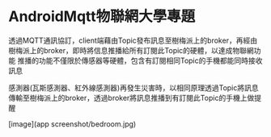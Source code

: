 # AndroidMqtt物聯網大學專題

透過MQTT通訊協訂，client端藉由Topic發布訊息至樹梅派上的broker，再經由樹梅派上的broker，即時將信息推播給所有訂閱此Topic的硬體，以達成物聯網功能
推播的功能不僅限於傳感器等硬體，包含有訂閱相同Topic的手機都能同時接收訊息

感測器(瓦斯感測器、紅外線感測器)再發生災害時，以相同原理透過Topic將訊息傳輸至樹梅派上的broker，透過broker將訊息推播到有訂閱此Topic的手機上做提醒

[image](app screenshot/bedroom.jpg)